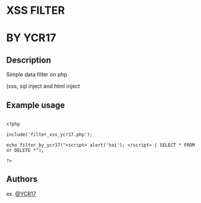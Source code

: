 # XSS FILTER

# BY YCR17

## Description

Simple data filter on php

(xss, sql inject and html inject

## Example usage

```

<?php

include('filter_xss_ycr17.php');

echo filter_by_ycr17("<script> alert('hai'); </script> | SELECT * FROM or DELETE *");

?>

```


## Authors


ex. [@YCR17](https://github.com/YCR17)

